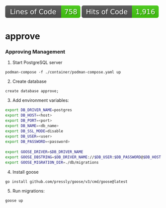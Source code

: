 ![LoC Badge](https://github.com/MikhailEpatko/approve/blob/loc-badge/loc-badge.svg) ![HoC Badge](https://github.com/MikhailEpatko/approve/blob/hoc-badge/hoc-badge.svg)
# approve
### Approving Management


1. Start PostgreSQL server

```shell
podman-compose -f ./container/podman-compose.yaml up
```

2. Create database

```shell
create database approve;
```

3. Add environment variables:

```bash
export DB_DRIVER_NAME=postgres
export DB_HOST=<host>
export DB_PORT=<port>
export DB_NAME=<db_name>
export DB_SSL_MODE=disable
export DB_USER=<user>
export DB_PASSWORD=<password>

export GOOSE_DRIVER=$DB_DRIVER_NAME
export GOOSE_DBSTRING=$DB_DRIVER_NAME://$DB_USER:$DB_PASSWORD@$DB_HOST:$DB_PORT/$DB_NAME
export GOOSE_MIGRATION_DIR=./db/migrations

```
4. Install goose

```shell
go install github.com/pressly/goose/v3/cmd/goose@latest
```
5. Run migrations:

```shell
goose up
```
